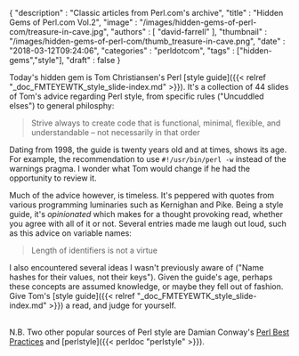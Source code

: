 {
   "description" : "Classic articles from Perl.com's archive",
   "title" : "Hidden Gems of Perl.com Vol.2",
   "image" : "/images/hidden-gems-of-perl-com/treasure-in-cave.jpg",
   "authors" : [
      "david-farrell"
   ],
   "thumbnail" : "/images/hidden-gems-of-perl-com/thumb_treasure-in-cave.png",
   "date" : "2018-03-12T09:24:06",
   "categories" : "perldotcom",
   "tags" : ["hidden-gems","style"],
   "draft" : false
}

Today's hidden gem is Tom Christiansen's Perl [style guide]({{< relref "_doc_FMTEYEWTK_style_slide-index.md" >}}). It's a collection of 44 slides of Tom's advice regarding Perl style, from specific rules ("Uncuddled elses") to general philosphy:

> Strive always to create code that is functional, minimal, flexible, and understandable – not necessarily in that order
>

Dating from 1998, the guide is twenty years old and at times, shows its age. For example, the recommendation to use `#!/usr/bin/perl -w` instead of the warnings pragma. I wonder what Tom would change if he had the opportunity to review it.

Much of the advice however, is timeless. It's peppered with quotes from various programming luminaries such as Kernighan and Pike. Being a style guide, it's *opinionated* which makes for a thought provoking read, whether you agree with all of it or not. Several entries made me laugh out loud, such as this advice on variable names:

> Length of identifiers is not a virtue
>

I also encountered several ideas I wasn't previously aware of ("Name hashes for their values, not their keys"). Given the guide's age, perhaps these concepts are assumed knowledge, or maybe they fell out of fashion. Give Tom's [style guide]({{< relref "_doc_FMTEYEWTK_style_slide-index.md" >}}) a read, and judge for yourself.

\
N.B. Two other popular sources of Perl style are Damian Conway's [Perl Best Practices](http://shop.oreilly.com/product/9780596001735.do) and [perlstyle]({{< perldoc "perlstyle" >}}).

